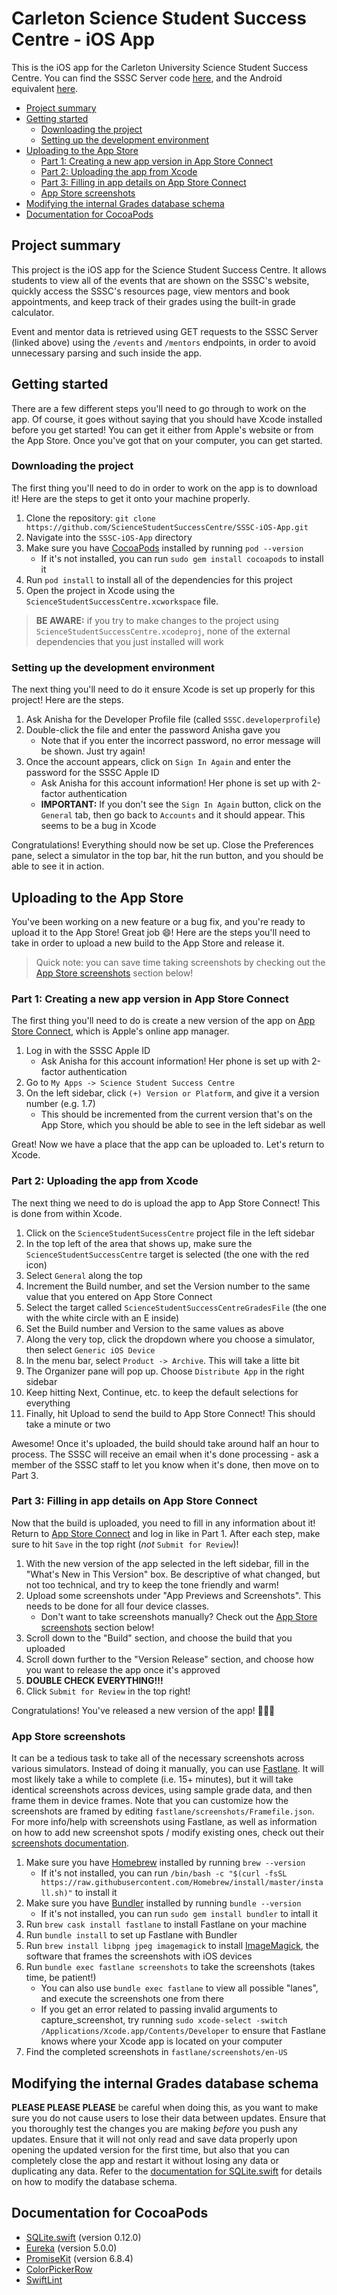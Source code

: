 # <!-- omit in toc --> Carleton Science Student Success Centre - iOS App

This is the iOS app for the Carleton University Science Student Success Centre. You can find the SSSC Server code [here](https://github.com/ScienceStudentSuccessCentre/SSSC-Server), and the Android equivalent [here](https://github.com/ScienceStudentSuccessCentre/SSSC-Android-app).

- [Project summary](#project-summary)
- [Getting started](#getting-started)
  - [Downloading the project](#downloading-the-project)
  - [Setting up the development environment](#setting-up-the-development-environment)
- [Uploading to the App Store](#uploading-to-the-app-store)
  - [Part 1: Creating a new app version in App Store Connect](#part-1-creating-a-new-app-version-in-app-store-connect)
  - [Part 2: Uploading the app from Xcode](#part-2-uploading-the-app-from-xcode)
  - [Part 3: Filling in app details on App Store Connect](#part-3-filling-in-app-details-on-app-store-connect)
  - [App Store screenshots](#app-store-screenshots)
- [Modifying the internal Grades database schema](#modifying-the-internal-grades-database-schema)
- [Documentation for CocoaPods](#documentation-for-cocoapods)

## Project summary

This project is the iOS app for the Science Student Success Centre. It allows students to view all of the events that are shown on the SSSC's website, quickly access the SSSC's resources page, view mentors and book appointments, and keep track of their grades using the built-in grade calculator.

Event and mentor data is retrieved using GET requests to the SSSC Server (linked above) using the `/events` and `/mentors` endpoints, in order to avoid unnecessary parsing and such inside the app.

## Getting started

There are a few different steps you'll need to go through to work on the app. Of course, it goes without saying that you should have Xcode installed before you get started! You can get it either from Apple's website or from the App Store. Once you've got that on your computer, you can get started.

### Downloading the project

The first thing you'll need to do in order to work on the app is to download it! Here are the steps to get it onto your machine properly.

1. Clone the repository: `git clone https://github.com/ScienceStudentSuccessCentre/SSSC-iOS-App.git`
2. Navigate into the `SSSC-iOS-App` directory
3. Make sure you have [CocoaPods](https://cocoapods.org) installed by running `pod --version`
   - If it's not installed, you can run `sudo gem install cocoapods` to install it
4. Run `pod install` to install all of the dependencies for this project
5. Open the project in Xcode using the `ScienceStudentSuccessCentre.xcworkspace` file.

> **BE AWARE:** if you try to make changes to the project using `ScienceStudentSuccessCentre.xcodeproj`, none of the external dependencies that you just installed will work

### Setting up the development environment

The next thing you'll need to do it ensure Xcode is set up properly for this project! Here are the steps.

1. Ask Anisha for the Developer Profile file (called `SSSC.developerprofile`)
2. Double-click the file and enter the password Anisha gave you
   - Note that if you enter the incorrect password, no error message will be shown. Just try again!
3. Once the account appears, click on `Sign In Again` and enter the password for the SSSC Apple ID
   - Ask Anisha for this account information! Her phone is set up with 2-factor authentication
   - **IMPORTANT:** If you don't see the `Sign In Again` button, click on the `General` tab, then go back to `Accounts` and it should appear. This seems to be a bug in Xcode

Congratulations! Everything should now be set up. Close the Preferences pane, select a simulator in the top bar, hit the run button, and you should be able to see it in action.

## Uploading to the App Store

You've been working on a new feature or a bug fix, and you're ready to upload it to the App Store! Great job 😄! Here are the steps you'll need to take in order to upload a new build to the App Store and release it.

>Quick note: you can save time taking screenshots by checking out the [App Store screenshots](#app-store-screenshots) section below!

### Part 1: Creating a new app version in App Store Connect

The first thing you'll need to do is create a new version of the app on [App Store Connect](https://appstoreconnect.apple.com), which is Apple's online app manager.

1. Log in with the SSSC Apple ID
   - Ask Anisha for this account information! Her phone is set up with 2-factor authentication
2. Go to `My Apps -> Science Student Success Centre`
3. On the left sidebar, click `(+) Version or Platform`, and give it a version number (e.g. 1.7)
   - This should be incremented from the current version that's on the App Store, which you should be able to see in the left sidebar as well

Great! Now we have a place that the app can be uploaded to. Let's return to Xcode.

### Part 2: Uploading the app from Xcode

The next thing we need to do is upload the app to App Store Connect! This is done from within Xcode.

1. Click on the `ScienceStudentSucessCentre` project file in the left sidebar
2. In the top left of the area that shows up, make sure the `ScienceStudentSuccessCentre` target is selected (the one with the red icon)
3. Select `General` along the top
4. Increment the Build number, and set the Version number to the same value that you entered on App Store Connect
5. Select the target called `ScienceStudentSuccessCentreGradesFile` (the one with the white circle with an E inside)
6. Set the Build number and Version to the same values as above
7. Along the very top, click the dropdown where you choose a simulator, then select `Generic iOS Device`
8. In the menu bar, select `Product -> Archive`. This will take a litte bit
9. The Organizer pane will pop up. Choose `Distribute App` in the right sidebar
10. Keep hitting Next, Continue, etc. to keep the default selections for everything
11. Finally, hit Upload to send the build to App Store Connect! This should take a minute or two

Awesome! Once it's uploaded, the build should take around half an hour to process. The SSSC will receive an email when it's done processing - ask a member of the SSSC staff to let you know when it's done, then move on to Part 3.

### Part 3: Filling in app details on App Store Connect

Now that the build is uploaded, you need to fill in any information about it! Return to [App Store Connect](https://appstoreconnect.apple.com) and log in like in Part 1. After each step, make sure to hit `Save` in the top right (*not* `Submit for Review`)!

1. With the new version of the app selected in the left sidebar, fill in the "What's New in This Version" box. Be descriptive of what changed, but not too technical, and try to keep the tone friendly and warm!
2. Upload some screenshots under "App Previews and Screenshots". This needs to be done for all four device classes.
   - Don't want to take screenshots manually? Check out the [App Store screenshots](#app-store-screenshots) section below!
3. Scroll down to the "Build" section, and choose the build that you uploaded
4. Scroll down further to the "Version Release" section, and choose how you want to release the app once it's approved
5. **DOUBLE CHECK EVERYTHING!!!**
6. Click `Submit for Review` in the top right!

Congratulations! You've released a new version of the app! 🎉🎉🎉

### App Store screenshots

It can be a tedious task to take all of the necessary screenshots across various simulators. Instead of doing it manually, you can use [Fastlane](https://fastlane.tools). It will most likely take a while to complete (i.e. 15+ minutes), but it will take identical screenshots across devices, using sample grade data, and then frame them in device frames. Note that you can customize how the screenshots are framed by editing `fastlane/screenshots/Framefile.json`. For more info/help with screenshots using Fastlane, as well as information on how to add new screenshot spots / modify existing ones, check out their [screenshots documentation](https://docs.fastlane.tools/getting-started/ios/screenshots).

1. Make sure you have [Homebrew](https://brew.sh) installed by running `brew --version`
   - If it's not installed, you can run `/bin/bash -c "$(curl -fsSL https://raw.githubusercontent.com/Homebrew/install/master/install.sh)"` to install it
2. Make sure you have [Bundler](https://bundler.io) installed by running `bundle --version`
   - If it's not installed, you can run `sudo gem install bundler` to intall it
3. Run `brew cask install fastlane` to install Fastlane on your machine
4. Run `bundle install` to set up Fastlane with Bundler
5. Run `brew install libpng jpeg imagemagick` to install [ImageMagick](https://imagemagick.org/index.php), the software that frames the screenshots with iOS devices
6. Run `bundle exec fastlane screenshots` to take the screenshots (takes time, be patient!)
   - You can also use `bundle exec fastlane` to view all possible "lanes", and execute the screenshots one from there
   - If you get an error related to passing invalid arguments to capture_screenshot, try running `sudo xcode-select -switch /Applications/Xcode.app/Contents/Developer` to ensure that Fastlane knows where your Xcode app is located on your computer
7. Find the completed screenshots in `fastlane/screenshots/en-US`

## Modifying the internal Grades database schema

**PLEASE PLEASE PLEASE** be careful when doing this, as you want to make sure you do not cause users to lose their data between updates. Ensure that you thoroughly test the changes you are making *before* you push any updates. Ensure that it will not only read and save data properly upon opening the updated version for the first time, but also that you can completely close the app and restart it without losing any data or duplicating any data. Refer to the [documentation for SQLite.swift](#documentation-for-cocoapods) for details on how to modify the database schema.

## Documentation for CocoaPods

- [SQLite.swift](https://github.com/stephencelis/SQLite.swift) (version 0.12.0)
- [Eureka](https://github.com/xmartlabs/Eureka) (version 5.0.0)
- [PromiseKit](https://github.com/mxcl/PromiseKit) (version 6.8.4)
- [ColorPickerRow](https://github.com/EurekaCommunity/ColorPickerRow)
- [SwiftLint](https://github.com/realm/SwiftLint)
